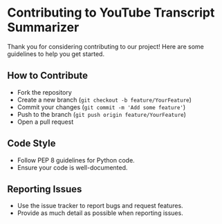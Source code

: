 # Contributing to YouTube Transcript Summarizer

Thank you for considering contributing to our project! Here are some guidelines to help you get started.

## How to Contribute
- Fork the repository
- Create a new branch (`git checkout -b feature/YourFeature`)
- Commit your changes (`git commit -m 'Add some feature'`)
- Push to the branch (`git push origin feature/YourFeature`)
- Open a pull request

## Code Style
- Follow PEP 8 guidelines for Python code.
- Ensure your code is well-documented.

## Reporting Issues
- Use the issue tracker to report bugs and request features.
- Provide as much detail as possible when reporting issues. 